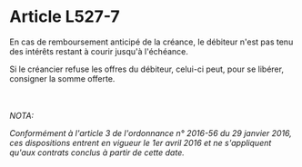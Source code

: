 # Article L527-7

<p>En cas de remboursement anticipé de la créance, le débiteur n'est pas tenu des intérêts restant à courir jusqu'à l'échéance. </p><p> Si le créancier refuse les offres du débiteur, celui-ci peut, pour se libérer, consigner la somme offerte. </p><br/><br/><i>NOTA:<p>Conformément à l'article 3 de l'ordonnance n° 2016-56 du 29 janvier 2016, ces dispositions entrent en vigueur le 1er avril 2016 et ne s'appliquent qu'aux contrats conclus à partir de cette date.</p></i>